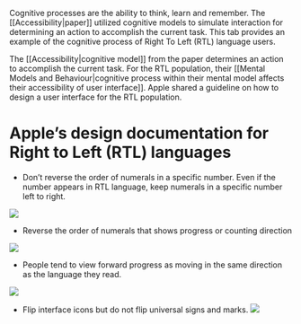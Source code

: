 Cognitive processes are the ability to think, learn and remember. The [[Accessibility|paper]] utilized cognitive models to simulate interaction for determining an action to accomplish the current task. This tab provides an example of the cognitive process of Right To Left (RTL) language users.

The [[Accessibility|cognitive model]] from the paper determines an action to accomplish the current task. For the RTL population, their [[Mental Models and Behaviour|cognitive process within their mental model affects their accessibility of user interface]]. Apple shared a guideline on how to design a user interface for the RTL population.

# Apple’s design documentation for Right to Left (RTL) languages

- Don’t reverse the order of numerals in a specific number. Even if the number appears in RTL language, keep numerals in a specific number left to right.

![](https://lh7-rt.googleusercontent.com/docsz/AD_4nXfma69vEG47-qKPe9OFXWe3iXeQiUxd-Hp_9wHTFyqx6VVUVaiMb8KSM3YygM0kIphlySWACxo_DcDUpZ6Y47LUy_mfOCFixTHA1vkV8lzurv_2rAEXswhL_J-IkqWs0FUuVWYWIQ?key=InPcM8oBWM0qEjlRW5SFMn1x)

- Reverse the order of numerals that shows progress or counting direction

![](https://lh7-rt.googleusercontent.com/docsz/AD_4nXck2vvzueRz6KxBhmfxZNRBoToaR6u4V9KJf_Yi7EdltfR3qvPdwmP4GQHkZk2YzQT4kr2xhWhD5-Gv59APlD4mX9CTlzukEwohuZU9xlMT8M8y7OaN3ndweAdzfNfEhncbJWe5Pg?key=InPcM8oBWM0qEjlRW5SFMn1x)

- People tend to view forward progress as moving in the same direction as the language they read.

![](https://lh7-rt.googleusercontent.com/docsz/AD_4nXdpq3aO92Mm34-cxfJxuMh-Aw2mZcBP04-bZrYFiNdGJvZVZ9-YE5cfYXJqHg_S3fcuZnt70xiMvMfwmyripY47NM7in_LSdfJWJ1FiMyNyM1TK5X37d5hOcCch3sUwcokq0bbjbw?key=InPcM8oBWM0qEjlRW5SFMn1x)

- Flip interface icons but do not flip universal signs and marks.
![](https://lh7-rt.googleusercontent.com/docsz/AD_4nXexTLsIEwYmRlQhcd_mRxW8cXpcbu-YzlA2-pAvAMCkIxGPNQyKUKZJazA2eam7o-fX5ROXVwXTI151-wc39pd005w-B03DK8yFbTiVE08IkVSaERVdplDfb9_D64Bz_ihSM5cz?key=InPcM8oBWM0qEjlRW5SFMn1x)

  